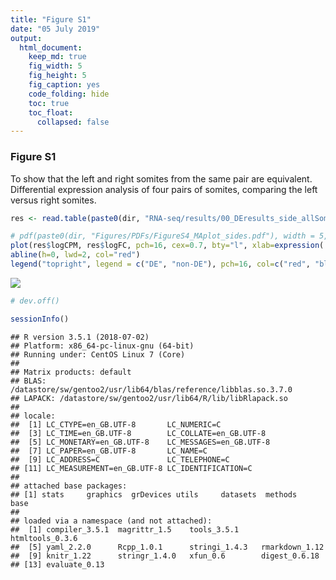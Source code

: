 ```yaml
---
title: "Figure S1"
date: "05 July 2019"
output:
  html_document:
    keep_md: true
    fig_width: 5
    fig_height: 5
    fig_caption: yes
    code_folding: hide
    toc: true
    toc_float: 
      collapsed: false
---
```




### Figure S1

To show that the left and right somites from the same pair are equivalent. Differential expression analysis of four pairs of somites, comparing the left versus right somites.


```r
res <- read.table(paste0(dir, "RNA-seq/results/00_DEresults_side_allSomites.tsv"))

# pdf(paste0(dir, "Figures/PDFs/FigureS4_MAplot_sides.pdf"), width = 5, height = 5, useDingbats=FALSE)
plot(res$logCPM, res$logFC, pch=16, cex=0.7, bty="l", xlab=expression('log'[2]*' average expression'), ylab=expression('log'[2]*' fold-change'))
abline(h=0, lwd=2, col="red")
legend("topright", legend = c("DE", "non-DE"), pch=16, col=c("red", "black"))
```

![](FigureS1_files/figure-html/MAplot-1.png)<!-- -->

```r
# dev.off()
```




```r
sessionInfo()
```

```
## R version 3.5.1 (2018-07-02)
## Platform: x86_64-pc-linux-gnu (64-bit)
## Running under: CentOS Linux 7 (Core)
## 
## Matrix products: default
## BLAS: /datastore/sw/gentoo2/usr/lib64/blas/reference/libblas.so.3.7.0
## LAPACK: /datastore/sw/gentoo2/usr/lib64/R/lib/libRlapack.so
## 
## locale:
##  [1] LC_CTYPE=en_GB.UTF-8       LC_NUMERIC=C              
##  [3] LC_TIME=en_GB.UTF-8        LC_COLLATE=en_GB.UTF-8    
##  [5] LC_MONETARY=en_GB.UTF-8    LC_MESSAGES=en_GB.UTF-8   
##  [7] LC_PAPER=en_GB.UTF-8       LC_NAME=C                 
##  [9] LC_ADDRESS=C               LC_TELEPHONE=C            
## [11] LC_MEASUREMENT=en_GB.UTF-8 LC_IDENTIFICATION=C       
## 
## attached base packages:
## [1] stats     graphics  grDevices utils     datasets  methods   base     
## 
## loaded via a namespace (and not attached):
##  [1] compiler_3.5.1  magrittr_1.5    tools_3.5.1     htmltools_0.3.6
##  [5] yaml_2.2.0      Rcpp_1.0.1      stringi_1.4.3   rmarkdown_1.12 
##  [9] knitr_1.22      stringr_1.4.0   xfun_0.6        digest_0.6.18  
## [13] evaluate_0.13
```

